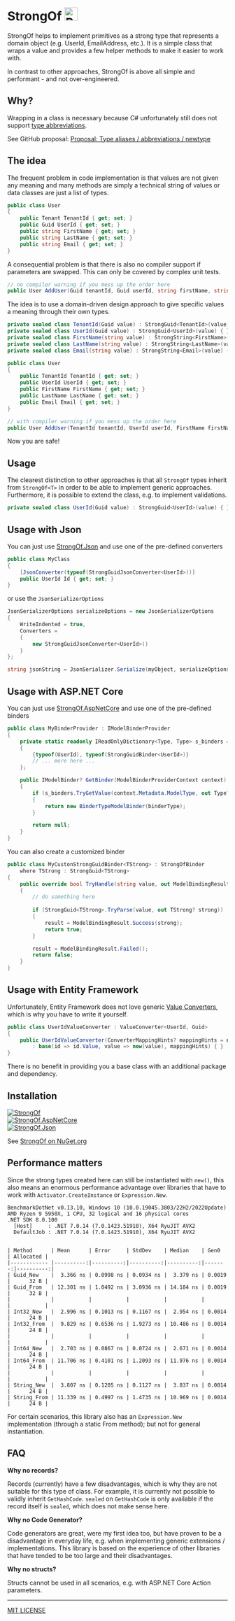 # StrongOf <a href="https://www.buymeacoffee.com/benjaminabt" target="_blank"><img src="https://cdn.buymeacoffee.com/buttons/v2/default-yellow.png" alt="Buy Me A Coffee" height="30" ></a>

StrongOf helps to implement primitives as a strong type that represents a domain object (e.g. UserId, EmailAddress, etc.). It is a simple class that wraps a value and provides a few helper methods to make it easier to work with.

In contrast to other approaches, StrongOf is above all simple and performant - and not over-engineered.

## Why? 

Wrapping in a class is necessary because C# unfortunately still does not support [type abbreviations](https://learn.microsoft.com/en-us/dotnet/fsharp/language-reference/type-abbreviations).

See GitHub proposal: [Proposal: Type aliases / abbreviations / newtype](https://github.com/dotnet/csharplang/issues/410)

## The idea

The frequent problem in code implementation is that values are not given any meaning and many methods are simply a technical string of values or data classes are just a list of types.

```csharp
public class User
{    
    public Tenant TenantId { get; set; }
    public Guid UserId { get; set; }
    public string FirstName { get; set; }
    public string LastName { get; set; }
    public string Email { get; set; }
}
```

A consequential problem is that there is also no compiler support if parameters are swapped. This can only be covered by complex unit tests.

```csharp
// no compiler warning if you mess up the order here
public User AddUser(Guid tenantId, Guid userId, string firstName, string lastName, string email)
```

The idea is to use a domain-driven design approach to give specific values a meaning through their own types.

```csharp
private sealed class TenantId(Guid value) : StrongGuid<TenantId>(value) { }
private sealed class UserId(Guid value) : StrongGuid<UserId>(value) { }
private sealed class FirstName(string value) : StrongString<FirstName>(value) { }
private sealed class LastName(string value) : StrongString<LastName>(value) { }
private sealed class Email(string value) : StrongString<Email>(value) { }

public class User
{    
    public TenantId TenantId { get; set; }
    public UserId UserId { get; set; }
    public FirstName FirstName { get; set; }
    public LastName LastName { get; set; }
    public Email Email { get; set; }
}

// with compiler warning if you mess up the order here
public User AddUser(TenantId tenantId, UserId userId, FirstName firstName, LastName lastName, Email email)
```

Now you are safe!

## Usage

The clearest distinction to other approaches is that all `StrongOf` types inherit from `StrongOf<T>` in order to be able to implement generic approaches. Furthermore, it is possible to extend the class, e.g. to implement validations.

```csharp
private sealed class UserId(Guid value) : StrongGuid<UserId>(value) { }
```

## Usage with Json

You can just use [StrongOf.Json](https://www.nuget.org/packages/StrongOf.Json) and use one of the pre-defined converters

```csharp
public class MyClass
{
    [JsonConverter(typeof(StrongGuidJsonConverter<UserId>))]
    public UserId Id { get; set; }
}
```

or use the `JsonSerializerOptions` 

```csharp
JsonSerializerOptions serializeOptions = new JsonSerializerOptions
{
    WriteIndented = true,
    Converters =
    {
        new StrongGuidJsonConverter<UserId>()
    }
};

string jsonString = JsonSerializer.Serialize(myObject, serializeOptions);
```

## Usage with ASP.NET Core

You can just use [StrongOf.AspNetCore](https://www.nuget.org/packages/StrongOf.AspNetCore) and use one of the pre-defined binders

```csharp
public class MyBinderProvider : IModelBinderProvider
{
    private static readonly IReadOnlyDictionary<Type, Type> s_binders = new Dictionary<Type, Type>
    {
        {typeof(UserId), typeof(StrongGuidBinder<UserId>)}
        // ... more here ...
    };

    public IModelBinder? GetBinder(ModelBinderProviderContext context)
    {
        if (s_binders.TryGetValue(context.Metadata.ModelType, out Type? binderType))
        {
            return new BinderTypeModelBinder(binderType);
        }

        return null;
    }
}
```

You can also create a customized binder

```csharp
public class MyCustonStrongGuidBinder<TStrong> : StrongOfBinder
    where TStrong : StrongGuid<TStrong>
{
    public override bool TryHandle(string value, out ModelBindingResult result)
    {
        // do something here
        
        if (StrongGuid<TStrong>.TryParse(value, out TStrong? strong))
        {
            result = ModelBindingResult.Success(strong);
            return true;
        }

        result = ModelBindingResult.Failed();
        return false;
    }
}
```

## Usage with Entity Framework

Unfortunately, Entity Framework does not love generic [Value Converters](https://learn.microsoft.com/en-us/ef/core/modeling/value-conversions?WT.mc_id=DT-MVP-5001507), which is why you have to write it yourself.

```csharp
public class UserIdValueConverter : ValueConverter<UserId, Guid>
{
    public UserIdValueConverter(ConverterMappingHints? mappingHints = null)
        : base(id => id.Value, value => new(value), mappingHints) { }
}
```

There is no benefit in providing you a base class with an additional package and dependency.

## Installation

[![StrongOf](https://img.shields.io/nuget/v/StrongOf.svg?logo=nuget&label=StrongOf)](https://www.nuget.org/packages/StrongOf)\
[![StrongOf.AspNetCore](https://img.shields.io/nuget/v/StrongOf.AspNetCore.svg?logo=nuget&label=StrongOf.AspNetCore)](https://www.nuget.org/packages/StrongOf.AspNetCore)\
[![StrongOf.Json](https://img.shields.io/nuget/v/StrongOf.Json.svg?logo=nuget&label=StrongOf.Json)](https://www.nuget.org/packages/StrongOf.Json)

See [StrongOf on NuGet.org](https://www.nuget.org/packages/StrongOf)

## Performance matters

Since the strong types created here can still be instantiated with `new()`, this also means an enormous performance advantage over libraries that have to work with `Activator.CreateInstance` or `Expression.New`.

```shell
BenchmarkDotNet v0.13.10, Windows 10 (10.0.19045.3803/22H2/2022Update)
AMD Ryzen 9 5950X, 1 CPU, 32 logical and 16 physical cores
.NET SDK 8.0.100
  [Host]     : .NET 7.0.14 (7.0.1423.51910), X64 RyuJIT AVX2
  DefaultJob : .NET 7.0.14 (7.0.1423.51910), X64 RyuJIT AVX2


| Method      | Mean      | Error     | StdDev    | Median    | Gen0   | Allocated |
|------------ |----------:|----------:|----------:|----------:|-------:|----------:|
| Guid_New    |  3.366 ns | 0.0998 ns | 0.0934 ns |  3.379 ns | 0.0019 |      32 B |
| Guid_From   | 12.301 ns | 1.0492 ns | 3.0936 ns | 14.184 ns | 0.0019 |      32 B |
|             |           |           |           |           |        |           |
| Int32_New   |  2.996 ns | 0.1013 ns | 0.1167 ns |  2.954 ns | 0.0014 |      24 B |
| Int32_From  |  9.829 ns | 0.6536 ns | 1.9273 ns | 10.486 ns | 0.0014 |      24 B |
|             |           |           |           |           |        |           |
| Int64_New   |  2.703 ns | 0.0867 ns | 0.0724 ns |  2.671 ns | 0.0014 |      24 B |
| Int64_From  | 11.706 ns | 0.4101 ns | 1.2093 ns | 11.976 ns | 0.0014 |      24 B |
|             |           |           |           |           |        |           |
| String_New  |  3.807 ns | 0.1205 ns | 0.1127 ns |  3.837 ns | 0.0014 |      24 B |
| String_From | 11.339 ns | 0.4997 ns | 1.4735 ns | 10.969 ns | 0.0014 |      24 B |
```

For certain scenarios, this library also has an `Expression.New` implementation (through a static From method); but not for general instantiation.

## FAQ

__Why no records?__

Records (currently) have a few disadvantages, which is why they are not suitable for this type of class. For example, it is currently not possible to validly inherit `GetHashCode`. `sealed` on `GetHashCode` is only available if the record itself is `sealed`, which does not make sense here.

__Why no Code Generator?__

Code generators are great, were my first idea too, but have proven to be a disadvantage in everyday life, e.g. when implementing generic extensions / implementations. This library is based on the experience of other libraries that have tended to be too large and their disadvantages.

__Why no structs?__

Structs cannot be used in all scenarios, e.g. with ASP.NET Core Action parameters.

---

[MIT LICENSE](./LICENSE)